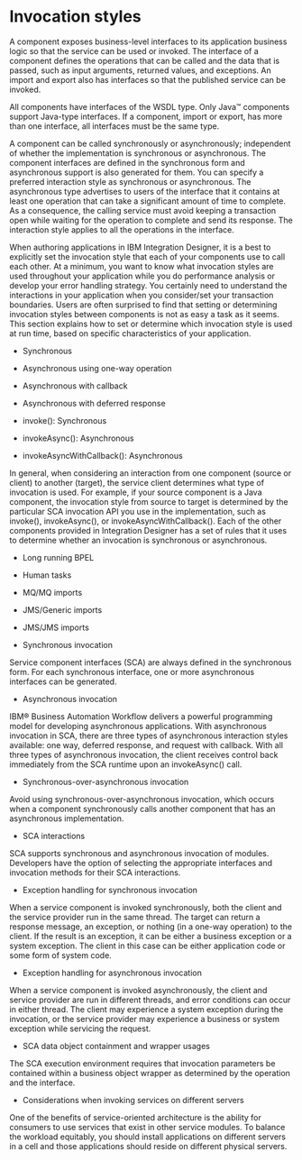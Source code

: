 <!-- image -->

# Invocation styles

A component exposes business-level interfaces to its application business logic so that the
service can be used or invoked. The interface of a component defines the operations that can be
called and the data that is passed, such as input arguments, returned values, and exceptions. An
import and export also has interfaces so that the published service can be invoked.

All components have interfaces of the WSDL type. Only Java™
components support Java-type interfaces. If a component, import or export, has more than one
interface, all interfaces must be the same type.

A component can be called synchronously or asynchronously; independent of whether the
implementation is synchronous or asynchronous. The component interfaces are defined in the
synchronous form and asynchronous support is also generated for them. You can specify a preferred
interaction style as synchronous or asynchronous. The asynchronous type advertises to users of the
interface that it contains at least one operation that can take a significant amount of time to
complete. As a consequence, the calling service must avoid keeping a transaction open while waiting
for the operation to complete and send its response. The interaction style applies to all the
operations in the interface.

When authoring applications in IBM Integration Designer, it is a best to explicitly set the
invocation style that each of your components use to call each other. At a minimum, you want to know
what invocation styles are used throughout your application while you do performance analysis or
develop your error handling strategy. You certainly need to understand the interactions in your
application when you consider/set your transaction boundaries. Users are often surprised to find
that setting or determining invocation styles between components is not as easy a task as it seems.
This section explains how to set or determine which invocation style is used at run time, based on
specific characteristics of your application.

- Synchronous
- Asynchronous using one-way operation
- Asynchronous with callback
- Asynchronous with deferred response

- invoke(): Synchronous
- invokeAsync(): Asynchronous
- invokeAsyncWithCallback(): Asynchronous

In general, when considering an interaction from one component (source or client) to another
(target), the service client determines what type of invocation is used. For example, if your source
component is a Java component, the invocation style from source to target is determined by the
particular SCA invocation API you use in the implementation, such as invoke(), invokeAsync(), or
invokeAsyncWithCallback(). Each of the other components provided in Integration Designer has a set
of rules that it uses to determine whether an invocation is synchronous or asynchronous.

- Long running BPEL
- Human tasks
- MQ/MQ imports
- JMS/Generic imports
- JMS/JMS imports

- Synchronous invocation

Service component interfaces (SCA) are always defined in the synchronous form. For each synchronous interface, one or more asynchronous interfaces can be generated.
- Asynchronous invocation

IBM® Business Automation Workflow delivers a powerful programming model for developing asynchronous applications. With asynchronous invocation in SCA, there are three types of asynchronous interaction styles available: one way, deferred response, and request with callback. With all three types of asynchronous invocation, the client receives control back immediately from the SCA runtime upon an invokeAsync() call.
- Synchronous-over-asynchronous invocation

Avoid using synchronous-over-asynchronous invocation, which occurs when a component synchronously calls another component that has an asynchronous implementation.
- SCA interactions

SCA supports synchronous and asynchronous invocation of modules. Developers have the option of selecting the appropriate interfaces and invocation methods for their SCA interactions.
- Exception handling for synchronous invocation

When a service component is invoked synchronously, both the client and the service provider run in the same thread. The target can return a response message, an exception, or nothing (in a one-way operation) to the client. If the result is an exception, it can be either a business exception or a system exception. The client in this case can be either application code or some form of system code.
- Exception handling for asynchronous invocation

When a service component is invoked asynchronously, the client and service provider are run in different threads, and error conditions can occur in either thread. The client may experience a system exception during the invocation, or the service provider may experience a business or system exception while servicing the request.
- SCA data object containment and wrapper usages

The SCA execution environment requires that invocation parameters be contained within a business object wrapper as determined by the operation and the interface.
- Considerations when invoking services on different servers

One of the benefits of service-oriented architecture is the ability for consumers to use services that exist in other service modules. To balance the workload equitably, you should install applications on different servers in a cell and those applications should reside on different physical servers.